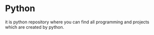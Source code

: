 # Python
it is python repository where you can find all programming and projects which are created by python.
